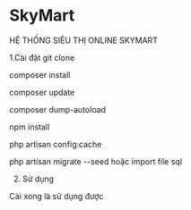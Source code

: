 # SkyMart

HỆ THỐNG SIÊU THỊ ONLINE SKYMART

1.Cài đặt
git clone <repo>

composer install

composer update

composer dump-autoload

npm install

php artisan config:cache

php artisan migrate --seed hoặc import file sql

2. Sử dụng

Cài xong là sử dụng được
